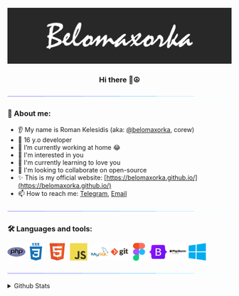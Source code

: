 ![Belomaxorka](profile-cover.png)

<h3 align="center" dir="auto">Hi there 👋☮</h3>

![Separator](seperator.gif)

### 🧒 About me:
* 👂 My name is Roman Kelesidis (aka: [@belomaxorka](https://github.com/belomaxorka), corew)
* 🎉 16 y.o developer
* 🔭 I’m currently working at home 😂
* 👀 I'm interested in you
* 🌱 I'm currently learning to love you
* 💞️ I'm looking to collaborate on open-source
* ✨ This is my official website: [https://belomaxorka.github.io/](https://belomaxorka.github.io/)
* 📫 How to reach me: [Telegram](https://t.me/belomaxorka), [Email](mailto:roman25052006.kelesh@gmail.com)

![Separator](seperator.gif)

### 🛠 Languages and tools:

<div>
  <img src="https://github.com/devicons/devicon/blob/master/icons/php/php-original.svg" title="PHP" alt="PHP" width="40" height="40"/>
  <img src="https://github.com/devicons/devicon/blob/master/icons/css3/css3-plain-wordmark.svg" title="CSS3" alt="CSS" width="40" height="40"/>&nbsp;
  <img src="https://github.com/devicons/devicon/blob/master/icons/html5/html5-original.svg" title="HTML5" alt="HTML" width="40" height="40"/>&nbsp;
  <img src="https://github.com/devicons/devicon/blob/master/icons/javascript/javascript-original.svg" title="JavaScript" alt="JavaScript" width="40" height="40"/>&nbsp;
  <img src="https://github.com/devicons/devicon/blob/master/icons/mysql/mysql-original-wordmark.svg" title="MySQL" alt="MySQL" width="40" height="40"/>
  <img src="https://github.com/devicons/devicon/blob/master/icons/git/git-original-wordmark.svg" title="Git" alt="Git" width="40" height="40"/>
  <img src="https://github.com/devicons/devicon/blob/master/icons/figma/figma-original.svg" title="Figma" alt="Figma" width="40" height="40"/>
  <img src="https://github.com/devicons/devicon/blob/master/icons/bootstrap/bootstrap-original.svg" title="Bootstrap" alt="Bootstrap" width="40" height="40"/>
  <img src="https://github.com/devicons/devicon/blob/master/icons/phpstorm/phpstorm-plain-wordmark.svg" title="PHPStorm" alt="PHPStorm" width="40" height="40"/>
  <img src="https://github.com/devicons/devicon/blob/master/icons/windows8/windows8-original.svg" title="Windows" alt="Windows" width="40" height="40"/>
</div>

![Separator](seperator.gif)

<details>
  <summary>Github Stats</summary><br/>
  
  <a href="https://github.com/anuraghazra/github-readme-stats">
    <img width="412.5" src="https://github-readme-stats.vercel.app/api?username=belomaxorka&theme=tokyonight&hide_border=true&include_all_commits=true&show_icons=false&count_private=true">
  </a>

  <a href="https://github.com/anuraghazra/github-readme-stats">
    <img width="412.5" src="https://github-readme-streak-stats.herokuapp.com/?user=belomaxorka&theme=tokyonight&hide_border=true">
  </a>

  <a href="https://github.com/anuraghazra/github-readme-stats">
    <img width="412.5" src="https://github-readme-stats.vercel.app/api/top-langs/?username=belomaxorka&layout=compact&theme=tokyonight&langs_count=10&hide_border=true&include_all_commits=true&card_width=320&hide=jupyter%20notebook,markdown,svg">
  </a>
  
  [![Ashutosh's github activity graph](https://github-readme-activity-graph.cyclic.app/graph?username=belomaxorka&theme=github-compact)](https://github.com/ashutosh00710/github-readme-activity-graph)
</details>
